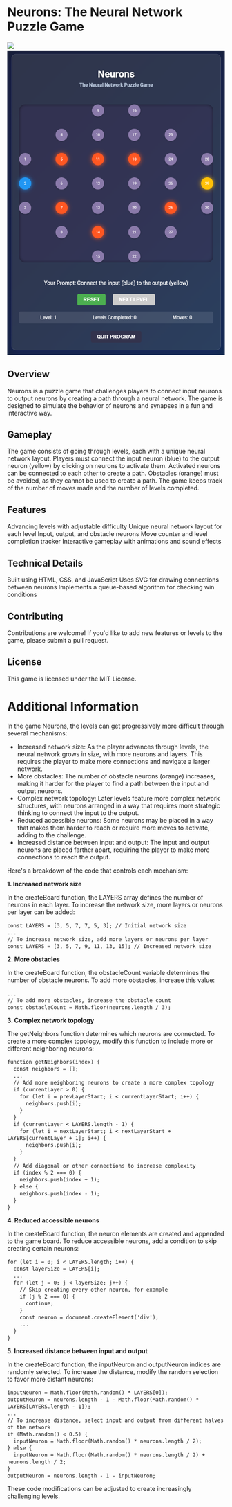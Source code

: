 # Neurons: The Neural Network Puzzle Game

<img src="https://img.shields.io/badge/logo-javascript-blue?logo=javascript&logoColor=f5f5f5">

<img src="game-screen.png">

## Overview
Neurons is a puzzle game that challenges players to connect input neurons to output neurons by creating a path through a neural network. The game is designed to simulate the behavior of neurons and synapses in a fun and interactive way.
## Gameplay
The game consists of going through levels, each with a unique neural network layout.
Players must connect the input neuron (blue) to the output neuron (yellow) by clicking on neurons to activate them.
Activated neurons can be connected to each other to create a path.
Obstacles (orange) must be avoided, as they cannot be used to create a path.
The game keeps track of the number of moves made and the number of levels completed.
## Features
Advancing levels with adjustable difficulty
Unique neural network layout for each level
Input, output, and obstacle neurons
Move counter and level completion tracker
Interactive gameplay with animations and sound effects
## Technical Details
Built using HTML, CSS, and JavaScript
Uses SVG for drawing connections between neurons
Implements a queue-based algorithm for checking win conditions
## Contributing
Contributions are welcome! If you'd like to add new features or levels to the game, please submit a pull request.
## License
This game is licensed under the MIT License.

# Additional Information

In the game Neurons, the levels can get progressively more difficult through several mechanisms:

- Increased network size: As the player advances through levels, the neural network grows in size, with more neurons and layers. This requires the player to make more connections and navigate a larger network.
- More obstacles: The number of obstacle neurons (orange) increases, making it harder for the player to find a path between the input and output neurons.
- Complex network topology: Later levels feature more complex network structures, with neurons arranged in a way that requires more strategic thinking to connect the input to the output.
- Reduced accessible neurons: Some neurons may be placed in a way that makes them harder to reach or require more moves to activate, adding to the challenge.
- Increased distance between input and output: The input and output neurons are placed farther apart, requiring the player to make more connections to reach the output.

Here's a breakdown of the code that controls each mechanism:

**1. Increased network size**

In the createBoard function, the LAYERS array defines the number of neurons in each layer. To increase the network size, more layers or neurons per layer can be added:

```
const LAYERS = [3, 5, 7, 7, 5, 3]; // Initial network size
...
// To increase network size, add more layers or neurons per layer
const LAYERS = [3, 5, 7, 9, 11, 13, 15]; // Increased network size
```

**2. More obstacles**

In the createBoard function, the obstacleCount variable determines the number of obstacle neurons. To add more obstacles, increase this value:

```const obstacleCount = Math.floor(neurons.length / 5); // Initial obstacle count
...
// To add more obstacles, increase the obstacle count
const obstacleCount = Math.floor(neurons.length / 3);
```

**3. Complex network topology**

The getNeighbors function determines which neurons are connected. To create a more complex topology, modify this function to include more or different neighboring neurons:

```
function getNeighbors(index) {
  const neighbors = [];
  ...
  // Add more neighboring neurons to create a more complex topology
  if (currentLayer > 0) {
    for (let i = prevLayerStart; i < currentLayerStart; i++) {
      neighbors.push(i);
    }
  }
  if (currentLayer < LAYERS.length - 1) {
    for (let i = nextLayerStart; i < nextLayerStart + LAYERS[currentLayer + 1]; i++) {
      neighbors.push(i);
    }
  }
  // Add diagonal or other connections to increase complexity
  if (index % 2 === 0) {
    neighbors.push(index + 1);
  } else {
    neighbors.push(index - 1);
  }
}
```

**4. Reduced accessible neurons**

In the createBoard function, the neuron elements are created and appended to the game board. To reduce accessible neurons, add a condition to skip creating certain neurons:

```
for (let i = 0; i < LAYERS.length; i++) {
  const layerSize = LAYERS[i];
  ...
  for (let j = 0; j < layerSize; j++) {
    // Skip creating every other neuron, for example
    if (j % 2 === 0) {
      continue;
    }
    const neuron = document.createElement('div');
    ...
  }
}
```

**5. Increased distance between input and output**

In the createBoard function, the inputNeuron and outputNeuron indices are randomly selected. To increase the distance, modify the random selection to favor more distant neurons:

```
inputNeuron = Math.floor(Math.random() * LAYERS[0]);
outputNeuron = neurons.length - 1 - Math.floor(Math.random() * LAYERS[LAYERS.length - 1]);
...
// To increase distance, select input and output from different halves of the network
if (Math.random() < 0.5) {
  inputNeuron = Math.floor(Math.random() * neurons.length / 2);
} else {
  inputNeuron = Math.floor(Math.random() * neurons.length / 2) + neurons.length / 2;
}
outputNeuron = neurons.length - 1 - inputNeuron;
```

These code modifications can be adjusted to create increasingly challenging levels.
